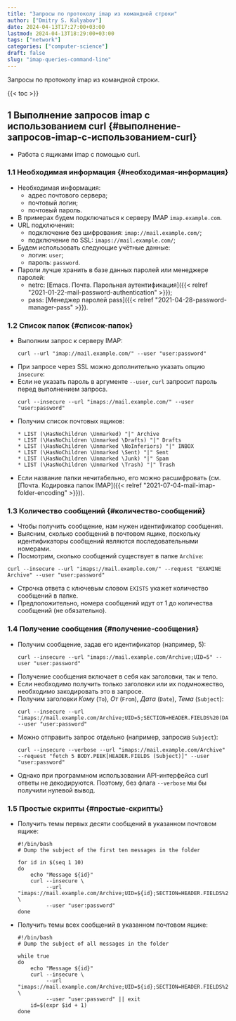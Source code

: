```yaml
---
title: "Запросы по протоколу imap из командной строки"
author: ["Dmitry S. Kulyabov"]
date: 2024-04-13T17:27:00+03:00
lastmod: 2024-04-13T18:29:00+03:00
tags: ["network"]
categories: ["computer-science"]
draft: false
slug: "imap-queries-command-line"
---
```


Запросы по протоколу imap из командной строки.

<!--more-->

{{< toc >}}


## <span class="section-num">1</span> Выполнение запросов imap с использованием curl {#выполнение-запросов-imap-с-использованием-curl}

-   Работа с ящиками imap с помощью curl.


### <span class="section-num">1.1</span> Необходимая информация {#необходимая-информация}

-   Необходимая информация:
    -   адрес почтового сервера;
    -   почтовый логин;
    -   почтовый пароль.
-   В примерах будем подключаться к серверу IMAP `imap.example.com`.
-   URL подключения:
    -   подключение без шифрования: `imap://mail.example.com/`;
    -   подключение по SSL: `imaps://mail.example.com/`;
-   Будем использовать следующие учётные данные:
    -   логин: `user`;
    -   пароль: `password`.
-   Пароли лучше хранить в базе данных паролей или менеджере паролей:
    -   netrc: [Emacs. Почта. Парольная аутентификация]({{< relref "2021-01-22-mail-password-authentication" >}});
    -   pass: [Менеджер паролей pass]({{< relref "2021-04-28-password-manager-pass" >}}).


### <span class="section-num">1.2</span> Список папок {#список-папок}

-   Выполним запрос к серверу IMAP:
    ```shell
    curl --url "imap://mail.example.com/" --user "user:password"
    ```
-   При запросе через SSL можно дополнительно указать опцию `insecure`:
-   Если не указать пароль в аргументе `--user`, `curl` запросит пароль перед выполнением запроса.
    ```shell
    curl --insecure --url "imaps://mail.example.com/" --user "user:password"
    ```
-   Получим список почтовых ящиков:
    ```shell
    ​* LIST (\HasNoChildren \Unmarked) "|" Archive
    ​* LIST (\HasNoChildren \Unmarked \Drafts) "|" Drafts
    ​* LIST (\HasNoChildren \Unmarked \NoInferiors) "|" INBOX
    ​* LIST (\HasNoChildren \Unmarked \Sent) "|" Sent
    ​* LIST (\HasNoChildren \Unmarked \Junk) "|" Spam
    ​* LIST (\HasNoChildren \Unmarked \Trash) "|" Trash
    ```
-   Если название папки нечитабельно, его можно расшифровать (см. [Почта. Кодировка папок IMAP]({{< relref "2021-07-04-mail-imap-folder-encoding" >}})).


### <span class="section-num">1.3</span> Количество сообщений {#количество-сообщений}

-   Чтобы получить сообщение, нам нужен идентификатор сообщения.
-   Выясним, сколько сообщений в почтовом ящике, поскольку идентификаторы сообщений являются последовательными номерами.
-   Посмотрим, сколько сообщений существует в папке `Archive`:

<!--listend-->

```shell
curl --insecure --url "imaps://mail.example.com/" --request "EXAMINE Archive" --user "user:password"
```

-   Строчка ответа с ключевым словом `EXISTS` укажет количество сообщений в папке.
-   Предположительно, номера сообщений идут от 1 до количества сообщений (не обязательно).


### <span class="section-num">1.4</span> Получение сообщения {#получение-сообщения}

-   Получим сообщение, задав его идентификатор (например, 5):
    ```shell
    curl --insecure --url "imaps://mail.example.com/Archive;UID=5" --user "user:password"
    ```
-   Получение сообщения включает в себя как заголовки, так и тело.
-   Если необходимо получить только заголовки или их подмножество, необходимо закодировать это в запросе.
-   Получим заголовки _Кому_ (`To`), _От_ (`From`), _Дата_ (`Date`), _Тема_ (`Subject`):
    ```shell
    curl --insecure --url "imaps://mail.example.com/Archive;UID=5;SECTION=HEADER.FIELDS%20(DATE%20FROM%20TO%20SUBJECT)" --user "user:password"
    ```
-   Можно отправить запрос отдельно (например, запросив `Subject`):
    ```shell
    curl --insecure --verbose --url "imaps://mail.example.com/Archive" --request "fetch 5 BODY.PEEK[HEADER.FIELDS (Subject)]" --user "user:password"
    ```
-   Однако при программном использовании API-интерфейса curl ответы не декодируются. Поэтому, без флага `--verbose` мы бы получили нулевой вывод.


### <span class="section-num">1.5</span> Простые скрипты {#простые-скрипты}

-   Получить темы первых десяти сообщений в указанном почтовом ящике:
    ```shell
    #!/bin/bash
    # Dump the subject of the first ten messages in the folder

    for id in $(seq 1 10)
    do
        echo "Message ${id}"
        curl --insecure \
             --url "imaps://mail.example.com/Archive;UID=${id};SECTION=HEADER.FIELDS%20(SUBJECT)" \
             --user "user:password"
    done
    ```
-   Получить темы всех сообщений в указанном почтовом ящике:
    ```shell
    #!/bin/bash
    # Dump the subject of all messages in the folder

    while true
    do
        echo "Message ${id}"
        curl --insecure \
             --url "imaps://mail.example.com/Archive;UID=${id};SECTION=HEADER.FIELDS%20(SUBJECT)" \
             --user "user:password" || exit
        id=$(expr $id + 1)
    done
    ```
